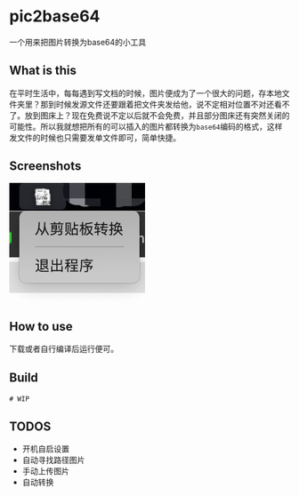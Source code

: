 # pic2base64

一个用来把图片转换为base64的小工具

## What is this

在平时生活中，每每遇到写文档的时候，图片便成为了一个很大的问题，存本地文件夹里？那到时候发源文件还要跟着把文件夹发给他，说不定相对位置不对还看不了。放到图床上？现在免费说不定以后就不会免费，并且部分图床还有突然关闭的可能性。所以我就想把所有的可以插入的图片都转换为`base64`编码的格式，这样发文件的时候也只需要发单文件即可，简单快捷。

## Screenshots

![](imgs/1.png)

## How to use

下载或者自行编译后运行便可。

## Build

```shell
# WIP
```

## TODOS

- 开机自启设置
- 自动寻找路径图片
- 手动上传图片
- 自动转换